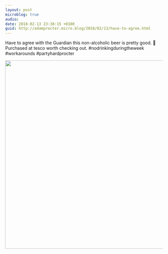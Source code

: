```yaml
---
layout: post
microblog: true
audio: 
date: 2018-02-13 23:38:15 +0100
guid: http://adamprocter.micro.blog/2018/02/13/have-to-agree.html
---
```

Have to agree with the Guardian this non-alcoholic beer is pretty good. 🍺 Purchased at tesco worth checking out. #nodrinkingduringtheweek #workarounds #partyhardprocter

<img src="http://discursive.adamprocter.co.uk/uploads/2018/d65d0647a5.jpg" width="600" height="600" />
